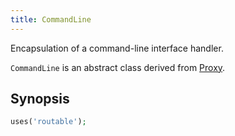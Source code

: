 ```yaml
---
title: CommandLine
---
```


Encapsulation of a command-line interface handler.

`CommandLine` is an abstract class derived from <a href="Proxy">Proxy</a>.

## Synopsis

```php
uses('routable');
```

